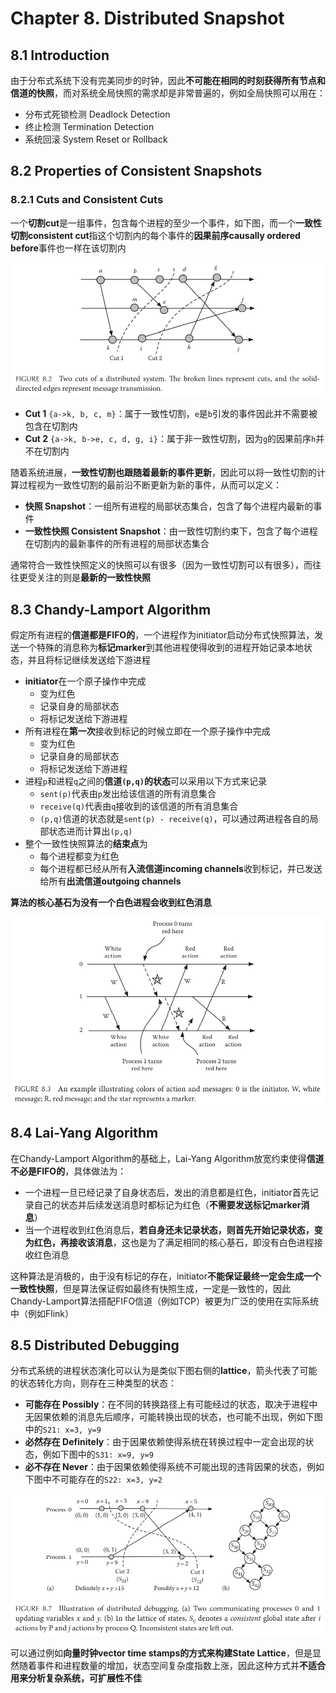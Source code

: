 # Chapter 8. Distributed Snapshot

## 8.1 Introduction

由于分布式系统下没有完美同步的时钟，因此**不可能在相同的时刻获得所有节点和信道的快照**，而对系统全局快照的需求却是非常普遍的，例如全局快照可以用在：

- 分布式死锁检测 Deadlock Detection
- 终止检测 Termination Detection
- 系统回滚 System Reset or Rollback

## 8.2 Properties of Consistent Snapshots

### 8.2.1 Cuts and Consistent Cuts

一个**切割cut**是一组事件，包含每个进程的至少一个事件，如下图，而一个**一致性切割consistent cut**指这个切割内的每个事件的**因果前序causally ordered before**事件也一样在该切割内

![8.2](images/8.2.png)

- **Cut 1** `{a->k, b, c, m}`：属于一致性切割，`e`是`b`引发的事件因此并不需要被包含在切割内
- **Cut 2** `{a->k, b->e, c, d, g, i}`：属于非一致性切割，因为`g`的因果前序`h`并不在切割内

随着系统进展，**一致性切割也跟随着最新的事件更新**，因此可以将一致性切割的计算过程视为一致性切割的最前沿不断更新为新的事件，从而可以定义：

- **快照 Snapshot**：一组所有进程的局部状态集合，包含了每个进程内最新的事件
- **一致性快照 Consistent Snapshot**：由一致性切割约束下，包含了每个进程在切割内的最新事件的所有进程的局部状态集合

通常符合一致性快照定义的快照可以有很多（因为一致性切割可以有很多），而往往更受关注的则是**最新的一致性快照**

## 8.3 Chandy-Lamport Algorithm

假定所有进程的**信道都是FIFO的**，一个进程作为initiator启动分布式快照算法，发送一个特殊的消息称为**标记marker**到其他进程使得收到的进程开始记录本地状态，并且将标记继续发送给下游进程

- **initiator**在一个原子操作中完成
  - 变为红色
  - 记录自身的局部状态
  - 将标记发送给下游进程
- 所有进程在**第一次**接收到标记的时候立即在一个原子操作中完成
  - 变为红色
  - 记录自身的局部状态
  - 将标记发送给下游进程
- 进程`p`和进程`q`之间的**信道`(p,q)`的状态**可以采用以下方式来记录
  - `sent(p)`代表由`p`发出给该信道的所有消息集合
  - `receive(q)`代表由`q`接收到的该信道的所有消息集合
  - `(p,q)`信道的状态就是`sent(p) - receive(q)`，可以通过两进程各自的局部状态进而计算出`(p,q)`
- 整个一致性快照算法的**结束点**为
  - 每个进程都变为红色
  - 每个进程都已经从所有**入流信道incoming channels**收到标记，并已发送给所有**出流信道outgoing channels**

**算法的核心基石为没有一个白色进程会收到红色消息**

![8.3](images/8.3.png)

## 8.4 Lai-Yang Algorithm

在Chandy-Lamport Algorithm的基础上，Lai-Yang Algorithm放宽约束使得**信道不必是FIFO的**，具体做法为：

- 一个进程一旦已经记录了自身状态后，发出的消息都是红色，initiator首先记录自己的状态并后续发送消息时都标记为红色（**不需要发送标记marker消息**）
- 当一个进程收到红色消息后，**若自身还未记录状态，则首先开始记录状态，变为红色，再接收该消息**，这也是为了满足相同的核心基石，即没有白色进程接收红色消息

这种算法是消极的，由于没有标记的存在，initiator**不能保证最终一定会生成一个一致性快照**，但是算法保证假如最终有快照生成，一定是一致性的，因此Chandy-Lamport算法搭配FIFO信道（例如TCP）被更为广泛的使用在实际系统中（例如Flink）

## 8.5 Distributed Debugging

分布式系统的进程状态演化可以认为是类似下图右侧的**lattice**，箭头代表了可能的状态转化方向，则存在三种类型的状态：

- **可能存在 Possibly**：在不同的转换路径上有可能经过的状态，取决于进程中无因果依赖的消息先后顺序，可能转换出现的状态，也可能不出现，例如下图中的`S21: x=3, y=9`
- **必然存在 Definitely**：由于因果依赖使得系统在转换过程中一定会出现的状态，例如下图中的`S31: x=9, y=9`
- **必不存在 Never**：由于因果依赖使得系统不可能出现的违背因果的状态，例如下图中不可能存在的`S22: x=3, y=2`

![8.7](images/8.7.png)

可以通过例如**向量时钟vector time stamps的方式来构建State Lattice**，但是显然随着事件和进程数量的增加，状态空间复杂度指数上涨，因此这种方式并**不适合用来分析复杂系统，可扩展性不佳**
